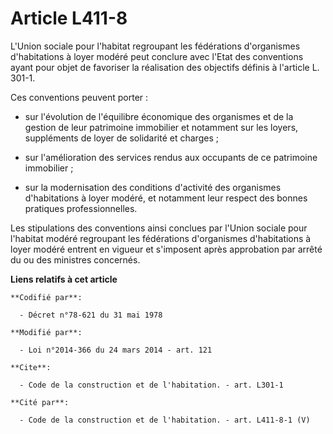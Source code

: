 # Article L411-8

L'Union sociale pour l'habitat regroupant les fédérations d'organismes d'habitations à loyer modéré peut conclure avec l'Etat
des conventions ayant pour objet de favoriser la réalisation des objectifs définis à l'article L. 301-1.

Ces conventions peuvent porter :

- sur l'évolution de l'équilibre économique des organismes et de la gestion de leur patrimoine immobilier et notamment sur
les loyers, suppléments de loyer de solidarité et charges ;

- sur l'amélioration des services rendus aux occupants de ce patrimoine immobilier ;

- sur la modernisation des conditions d'activité des organismes d'habitations à loyer modéré, et notamment leur respect des
bonnes pratiques professionnelles. 

Les stipulations des conventions ainsi conclues par l'Union sociale pour l'habitat modéré regroupant les fédérations
d'organismes d'habitations à loyer modéré entrent en vigueur et s'imposent après approbation par arrêté du ou des ministres
concernés.

**Liens relatifs à cet article**

	**Codifié par**:

	  - Décret n°78-621 du 31 mai 1978

	**Modifié par**:

	  - Loi n°2014-366 du 24 mars 2014 - art. 121

	**Cite**:

	  - Code de la construction et de l'habitation. - art. L301-1

	**Cité par**:

	  - Code de la construction et de l'habitation. - art. L411-8-1 (V)
